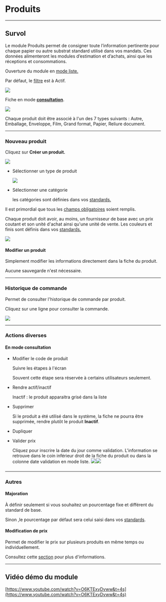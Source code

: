 # Produits

* * *

  

## Survol

  

Le module Produits permet de consigner toute l’information pertinente pour chaque papier ou autre substrat standard utilisé dans vos mandats. Ces données alimenteront les modules d’estimation et d’achats, ainsi que les réceptions et consommations.

  

Ouverture du module en [mode liste.](../03-Fonctionnalités%20générales/02-navigation.md#mode-liste)

Par défaut, le [filtre](../03-Fonctionnalités%20générales/02-navigation.md#filtres-et-tris) est à Actif.

![](https://t9017115504.p.clickup-attachments.com/t9017115504/ba97684d-9511-41de-84ae-c304b79385c2/Screenshot%202024-09-18%20at%2012.31.22%E2%80%AFPM.png)

  

Fiche en mode [**consultation**](../03-Fonctionnalités%20générales/02-navigation.md#mode-consultation).

![](https://t9017115504.p.clickup-attachments.com/t9017115504/0506704d-59c7-482d-84a4-5ea50cae73eb/Screenshot%202024-12-02%20at%207.31.06%E2%80%AFPM.png)

  

Chaque produit doit être associé à l'un des 7 types suivants : Autre, Emballage, Enveloppe, Film, Grand format, Papier, Reliure document.

  

* * *

  

### Nouveau produit

  

Cliquez sur **Créer un produit.**

![](https://t9017115504.p.clickup-attachments.com/t9017115504/3e5a435c-727d-4451-967a-1a1961856c4f/Screenshot%202024-11-13%20at%203.48.19%E2%80%AFPM.png)

*   Sélectionner un type de produit
    
    ![](https://t9017115504.p.clickup-attachments.com/t9017115504/2cca321b-0103-423f-94ac-92cd356ff007/Screenshot%202024-09-18%20at%202.45.05%E2%80%AFPM.png)
    
*   Sélectionner une catégorie
    
    les catégories sont définies dans vos [standards.](https://app.clickup.com/9017115504/v/dc/8cqcgvg-21377/8cqcgvg-17557?block=block-de0d25ae-1f9f-4ad4-8392-ac87be39c680)
    

  

Il est primordial que tous les [champs obligatoires](https://app.clickup.com/9017115504/v/dc/8cqcgvg-21377/8cqcgvg-17257?block=block-aeef2813-739d-4f73-8be3-fad739556f61) soient remplis.

Chaque produit doit avoir, au moins, un fournisseur de base avec un prix coutant et son unité d'achat ainsi qu'une unité de vente. Les couleurs et finis sont définis dans vos [standards.](https://app.clickup.com/9017115504/v/dc/8cqcgvg-21377/8cqcgvg-17557?block=block-de0d25ae-1f9f-4ad4-8392-ac87be39c680)

  

![](https://t9017115504.p.clickup-attachments.com/t9017115504/383a860b-b37b-47eb-835c-7b1e524b1de6/Screenshot%202024-12-02%20at%207.29.15%E2%80%AFPM.png)

  
  
  

#### Modifier un produit

Simplement modifier les informations directement dans la fiche du produit.

Aucune sauvegarde n'est nécessaire.

  
  

* * *

  

### Historique de commande

  

Permet de consulter l'historique de commande par produit.

Cliquez sur une ligne pour consulter la commande.

![](https://t9017115504.p.clickup-attachments.com/t9017115504/2502d44b-c6ec-427c-8510-97e5173d824e/Screenshot%202024-10-15%20at%2011.43.42%E2%80%AFAM.png)

  

* * *

  

### Actions diverses

[](https://app.clickup.com/9017115504/v/dc/8cqcgvg-21377/8cqcgvg-17257?block=block-dfe6c8ce-fe79-4b29-bee3-9695d2ea4ab7)

  

#### En mode consultation

*   Modifier le code de produit
    
    Suivre les étapes à l'écran
    
    Souvent cette étape sera réservée à certains utilisateurs seulement.
    
*   Rendre actif/inactif
    
    Inactif : le produit apparaitra grisé dans la liste
    
*   Supprimer
    
    Si le produit a été utilisé dans le système, la fiche ne pourra être supprimée, rendre plutôt le produit **Inactif**.
    
*   Dupliquer
*   Valider prix
    
    Cliquez pour inscrire la date du jour comme validation. L'information se retrouve dans le coin inférieur droit de la fiche du produit ou dans la colonne date validation en mode liste. ![](https://t9017115504.p.clickup-attachments.com/t9017115504/5fd81724-7f61-4845-b60a-62867e36d980/Screenshot%202024-09-18%20at%204.41.42%E2%80%AFPM.png)![](https://t9017115504.p.clickup-attachments.com/t9017115504/d5d54cbf-9f8b-4cfb-b2ee-3f88e418e875/Screenshot%202024-09-18%20at%205.02.18%E2%80%AFPM.png)
    

###   

* * *

  

### Autres

  

#### Majoration

À définir seulement si vous souhaitez un pourcentage fixe et différent du standard de base.

Sinon ,le pourcentage par défaut sera celui saisi dans vos [standards](https://app.clickup.com/9017115504/v/dc/8cqcgvg-21377/8cqcgvg-17557?block=block-20391263-5c74-4a5b-abd6-0cc33daf31ac).

  

#### Modification de prix

Permet de modifier le prix sur plusieurs produits en même temps ou individuellement.

Consultez cette [section](https://app.clickup.com/9017115504/v/dc/8cqcgvg-25937/8cqcgvg-29597) pour plus d'informations.

  
  

* * *

  

## Vidéo démo du module

[https://www.youtube.com/watch?v=O6KTExyDvww&t=4s](https://www.youtube.com/watch?v=O6KTExyDvww&t=4s)